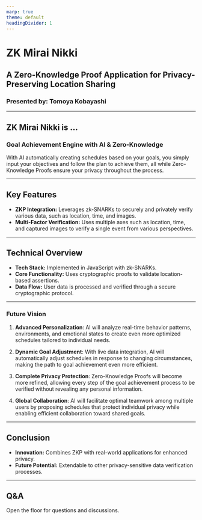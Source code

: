 ```yaml
---
marp: true
theme: default
headingDivider: 1
---
```


# ZK Mirai Nikki

## A Zero-Knowledge Proof Application for Privacy-Preserving Location Sharing

### Presented by: Tomoya Kobayashi

---

## ZK Mirai Nikki is ...
### Goal Achievement Engine with AI & Zero-Knowledge
With AI automatically creating schedules based on your goals, you simply input your objectives and follow the plan to achieve them, all while Zero-Knowledge Proofs ensure your privacy throughout the process.

---

## Key Features

- **ZKP Integration:** Leverages zk-SNARKs to securely and privately verify various data, such as location, time, and images.
- **Multi-Factor Verification:** Uses multiple axes such as location, time, and captured images to verify a single event from various perspectives.



---

## Technical Overview

- **Tech Stack:** Implemented in JavaScript with zk-SNARKs.
- **Core Functionality:** Uses cryptographic proofs to validate location-based assertions.
- **Data Flow:** User data is processed and verified through a secure cryptographic protocol.

---
### Future Vision

1. **Advanced Personalization**: AI will analyze real-time behavior patterns, environments, and emotional states to create even more optimized schedules tailored to individual needs.

2. **Dynamic Goal Adjustment**: With live data integration, AI will automatically adjust schedules in response to changing circumstances, making the path to goal achievement even more efficient.

3. **Complete Privacy Protection**: Zero-Knowledge Proofs will become more refined, allowing every step of the goal achievement process to be verified without revealing any personal information.

4. **Global Collaboration**: AI will facilitate optimal teamwork among multiple users by proposing schedules that protect individual privacy while enabling efficient collaboration toward shared goals.

---

## Conclusion

- **Innovation:** Combines ZKP with real-world applications for enhanced privacy.
- **Future Potential:** Extendable to other privacy-sensitive data verification processes.

---

## Q&A

Open the floor for questions and discussions.